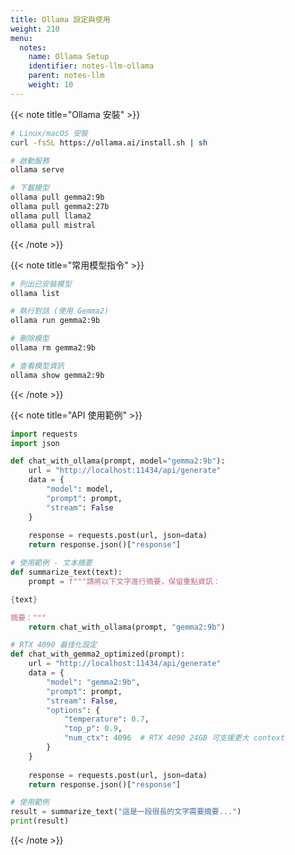 ```yaml
---
title: Ollama 設定與使用
weight: 210
menu:
  notes:
    name: Ollama Setup
    identifier: notes-llm-ollama
    parent: notes-llm
    weight: 10
---
```


<!-- Ollama 安裝 -->
{{< note title="Ollama 安裝" >}}

```bash
# Linux/macOS 安裝
curl -fsSL https://ollama.ai/install.sh | sh

# 啟動服務
ollama serve

# 下載模型
ollama pull gemma2:9b
ollama pull gemma2:27b
ollama pull llama2
ollama pull mistral
```

{{< /note >}}

<!-- 常用模型指令 -->
{{< note title="常用模型指令" >}}

```bash
# 列出已安裝模型
ollama list

# 執行對話 (使用 Gemma2)
ollama run gemma2:9b

# 刪除模型
ollama rm gemma2:9b

# 查看模型資訊
ollama show gemma2:9b
```

{{< /note >}}

<!-- API 使用 -->
{{< note title="API 使用範例" >}}

```python
import requests
import json

def chat_with_ollama(prompt, model="gemma2:9b"):
    url = "http://localhost:11434/api/generate"
    data = {
        "model": model,
        "prompt": prompt,
        "stream": False
    }
    
    response = requests.post(url, json=data)
    return response.json()["response"]

# 使用範例 - 文本摘要
def summarize_text(text):
    prompt = f"""請將以下文字進行摘要，保留重點資訊：

{text}

摘要："""
    return chat_with_ollama(prompt, "gemma2:9b")

# RTX 4090 最佳化設定
def chat_with_gemma2_optimized(prompt):
    url = "http://localhost:11434/api/generate"
    data = {
        "model": "gemma2:9b",
        "prompt": prompt,
        "stream": False,
        "options": {
            "temperature": 0.7,
            "top_p": 0.9,
            "num_ctx": 4096  # RTX 4090 24GB 可支援更大 context
        }
    }
    
    response = requests.post(url, json=data)
    return response.json()["response"]

# 使用範例
result = summarize_text("這是一段很長的文字需要摘要...")
print(result)
```

{{< /note >}}